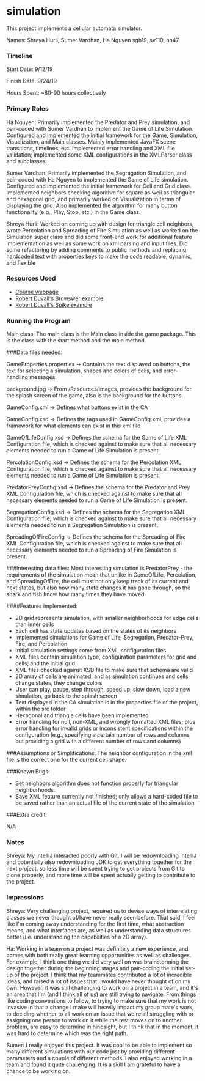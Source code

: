 simulation
====

This project implements a cellular automata simulator.

Names: Shreya Hurli, Sumer Vardhan, Ha Nguyen
sgh19, sv110, hn47

### Timeline

Start Date: 9/12/19

Finish Date: 9/24/19

Hours Spent: ~80-90 hours collectively

### Primary Roles
Ha Nguyen: Primarily implemented the Predator and Prey simulation, and pair-coded with Sumer Vardhan to implement the 
Game of Life Simulation. Configured and implemented the initial framework for the Game, Simulation, Visualization, 
and Main classes. Mainly implemented JavaFX scene transitions, timelines, etc. Implemented error handling and XML file 
validation; implemented some XML configurations in the XMLParser class and subclasses. 

Sumer Vardhan: Primarily implemented the Segregation Simulation, and pair-coded with Ha Nguyen to implemented the Game
of Life simulation. Configured and implemented the initial framework for Cell and Grid class. Implemented neighbors 
checking algorithm for square as well as triangular and hexagonal grid, and primarily worked on Visualization in terms
of displaying the grid. Also implemented the algorithm for many button functionality (e.g., Play, Stop, etc.) in the 
Game class. 

Shreya Hurli: Worked on coming up with design for triangle cell neighbors, 
wrote Percolation and Spreading of Fire Simulation as well as worked on the Simulation super class
and did some front-end work for additional feature implementation
as well as some work on xml parsing and input files. Did some refactoring by adding comments to public methods and 
replacing hardcoded text with properties keys to make the code readable, dynamic, and flexible


### Resources Used
* [Course webpage](https://www2.cs.duke.edu/courses/compsci308/current/)
* [Robert Duvall's Browswer example](https://coursework.cs.duke.edu/compsci308_2019fall/lab_browser)
* [Robert Duvall's Spike example](https://coursework.cs.duke.edu/compsci308_2019fall/spike_simulation)


### Running the Program

Main class: The main class is the Main class inside the game package. This is the class with the start 
method and the main method.

###Data files needed: 

GameProperties.properties -> Contains the text displayed on buttons, the text for selecting a simulation, shapes and 
colors of cells, and error-handling messages.

background.jpg -> From /Resources/images, provides the background for the splash screen
of the game, also is the background for the buttons

GameConfig.xml -> Defines what buttons exist in the CA

GameConfig.xsd -> Defines the tags used in GameConfig.xml, provides a framework for what elements can exist in
this xml file

GameOfLifeConfig.xsd -> Defines the schema for the Game of Life XML Configuration file, which is checked against to make
sure that all necessary elements needed to run a Game of Life Simulation is present.

PercolationConfig.xsd -> Defines the schema for the Percolation XML Configuration file, which is checked against to make
sure that all necessary elements needed to run a Game of Life Simulation is present.

PredatorPreyConfig.xsd -> Defines the schema for the Predator and Prey XML Configuration file, which is checked against to make
                          sure that all necessary elements needed to run a Game of Life Simulation is present.
                          
SegregationConfig.xsd -> Defines the schema for the Segregation XML Configuration file, which is checked against to make
                         sure that all necessary elements needed to run a Segregation Simulation is present.

SpreadingOfFireConfig -> Defines the schema for the Spreading of Fire XML Configuration file, which is checked against to make
                         sure that all necessary elements needed to run a Spreading of Fire Simulation is present.

###Interesting data files:
Most interesting simulation is PredatorPrey - the requirements of the simulation mean that unlike in GameOfLife, Percolation,
and SpreadingOfFire, the cell must not only keep track of its current and next states, but also how many state changes it 
has gone through, so the shark and fish know how many times they have moved.

####Features implemented:

* 2D grid represents simulation, with smaller neighborhoods for edge cells
than inner cells
* Each cell has state updates based on the states of its neighbors
* Implemented simulations for Game of Life, Segregation, Predator-Prey, Fire, and
Percolation
* Initial simulation settings come from XML configuration files 
* XML files contain simulation type, configuration parameters for grid and cells, 
and the initial grid
* XML files checked against XSD file to make sure that schema are valid
* 2D array of cells are animated, and as simulation continues and cells change states,
they change colors 
* User can play, pause, step through, speed up, slow down, load a new simulation,
go back to the splash screen
* Text displayed in the CA simulation is in the properties file of the project, within the src folder
* Hexagonal and triangle cells have been implemented
* Error handling for null, non-XML, and wrongly formatted XML files; plus error handling for invalid grids or 
inconsistent specifications within the configuration (e.g., specifying a certain number of rows and columns but providing
a grid with a different number of rows and columns)

###Assumptions or Simplifications:
The neighbor configuration in the xml file is the correct one for the current cell shape.


###Known Bugs:
* Set neighbors algorithm does not function properly for triangular neighborhoods.
* Save XML feature currently not finished; only allows a hard-coded file to be saved rather than an actual file of the
current state of the simulation. 

###Extra credit:

N/A

### Notes

Shreya: My IntelliJ interacted poorly with Git. I will be redownloading IntelliJ and potentially also redownloading JDK
to get everything together for the next project, so less time will be spent trying to get projects from Git to clone
properly, and more time will be spent actually getting to contribute to the project. 

### Impressions

Shreya: Very challenging project, required us to devise ways of interrelating classes we never thought of/have never 
really seen before. That said, I feel like I'm coming away understanding for the first time, what abstraction means, and
what interfaces are, as well as understanding data structures better (i.e. understanding the capabilities of a 2D array).

Ha: Working in a team on a project was definitely a new experience, and comes with both really great learning opportunities 
as well as challenges. For example, I think one thing we did very well on was brainstorming the design together during
the beginning stages and pair-coding the initial set-up of the project. I think that my teammates contributed a lot of
incredible ideas, and raised a lot of issues that I would have never thought of on my own. However, it was still challenging
to work on a project in a team, and it's an area that I'm (and I think all of us) are still trying to navigate. From things
like coding conventions to follow, to trying to make sure that my work is not invasive in that a change I make will
heavily impact my group mate's work, to deciding whether to all work on an issue that we're all struggling with or 
assigning one person to work on it while the rest moves on to another problem, are easy to determine in hindsight, but I
think that in the moment, it was hard to determine which was the right path. 

Sumer: I really enjoyed this project. It was cool to be able to implement so many different simulations with our code just
by providing different parameters and a couple of different methods. I also enjoyed working in a team and found it quite challenging.
It is a skill I am grateful to have a chance to be working on.
